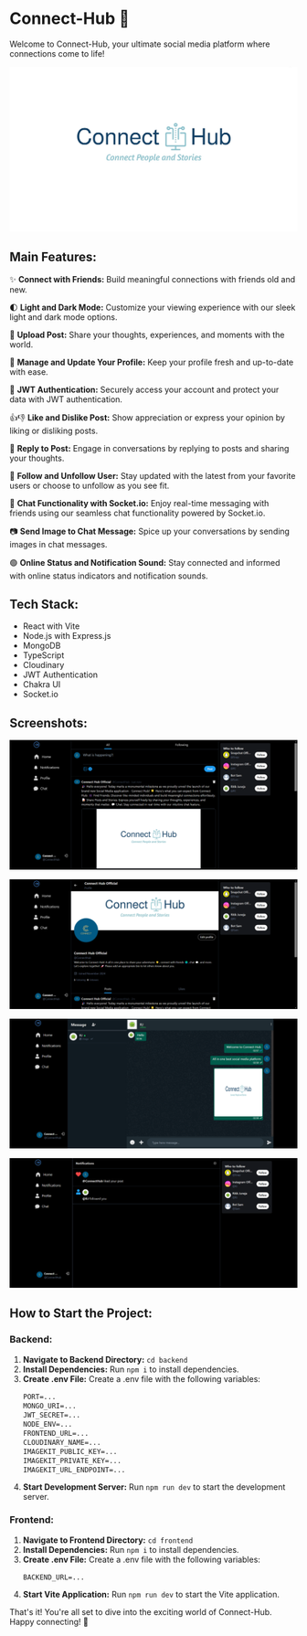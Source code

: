 # Connect-Hub 🚀

Welcome to Connect-Hub, your ultimate social media platform where connections come to life!

![Logo](https://github.com/TOPBARD/Connect-Hub/blob/main/frontend/public/ConnectHubLogo.jpg?raw=true)

## Main Features:

✨ **Connect with Friends:** Build meaningful connections with friends old and new.

🌓 **Light and Dark Mode:** Customize your viewing experience with our sleek light and dark mode options.

📝 **Upload Post:** Share your thoughts, experiences, and moments with the world.

👤 **Manage and Update Your Profile:** Keep your profile fresh and up-to-date with ease.

🔐 **JWT Authentication:** Securely access your account and protect your data with JWT authentication.

👍👎 **Like and Dislike Post:** Show appreciation or express your opinion by liking or disliking posts.

💬 **Reply to Post:** Engage in conversations by replying to posts and sharing your thoughts.

👥 **Follow and Unfollow User:** Stay updated with the latest from your favorite users or choose to unfollow as you see fit.

📲 **Chat Functionality with Socket.io:** Enjoy real-time messaging with friends using our seamless chat functionality powered by Socket.io.

📷 **Send Image to Chat Message:** Spice up your conversations by sending images in chat messages.

🟢 **Online Status and Notification Sound:** Stay connected and informed with online status indicators and notification sounds.

## Tech Stack:

- React with Vite
- Node.js with Express.js
- MongoDB
- TypeScript
- Cloudinary
- JWT Authentication
- Chakra UI
- Socket.io

## Screenshots:

![Homepage](https://github.com/TOPBARD/Connect-Hub/blob/main/frontend/public/Homepage.png?raw=true)

![Profilepage](https://github.com/TOPBARD/Connect-Hub/blob/main/frontend/public/Profilepage.png?raw=true)

![Chatpage](https://github.com/TOPBARD/Connect-Hub/blob/main/frontend/public/Chatpage.png?raw=true)

![Notification](https://github.com/TOPBARD/Connect-Hub/blob/main/frontend/public/Notificationpage.png?raw=true)

## How to Start the Project:

### Backend:

1. **Navigate to Backend Directory:** `cd backend`
2. **Install Dependencies:** Run `npm i` to install dependencies.
3. **Create .env File:** Create a .env file with the following variables:
   ```
   PORT=...
   MONGO_URI=...
   JWT_SECRET=...
   NODE_ENV=...
   FRONTEND_URL=...
   CLOUDINARY_NAME=...
   IMAGEKIT_PUBLIC_KEY=...
   IMAGEKIT_PRIVATE_KEY=...
   IMAGEKIT_URL_ENDPOINT=...
   ```
4. **Start Development Server:** Run `npm run dev` to start the development server.

### Frontend:

1. **Navigate to Frontend Directory:** `cd frontend`
2. **Install Dependencies:** Run `npm i` to install dependencies.
3. **Create .env File:** Create a .env file with the following variables:
   ```
   BACKEND_URL=...
   ```
4. **Start Vite Application:** Run `npm run dev` to start the Vite application.

That's it! You're all set to dive into the exciting world of Connect-Hub. Happy connecting! 🌟
